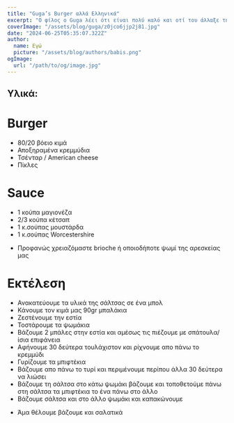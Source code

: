 ```yaml
---
title: "Guga’s Burger αλλά Ελληνικά"
excerpt: "Ο φίλος ο Guga λέει ότι είναι πολύ καλό και οτί του άλλαξε τη ζωή. Οπότε πάρε ένα απλοποιημένο."
coverImage: "/assets/blog/guga/z0jco6jjp2j81.jpg"
date: "2024-06-25T05:35:07.322Z"
author:
  name: Εγώ
  picture: "/assets/blog/authors/babis.png"
ogImage:
  url: "/path/to/og/image.jpg"
---
```



## Υλικά:

# Burger
- 80/20 βόειο κιμά
- Αποξηραμένα κρεμμύδια 
- Τσένταρ / American cheese
- Πίκλες
 
# Sauce
- 1 κούπα μαγιονέζα
- 2/3 κούπα κέτσαπ
- 1 κ.σούπας μουστάρδα
- 1 κ.σούπας Worcestershire 

+ Προφανώς χρειαζόμαστε brioche ή οποιοδήποτε ψωμί της αρεσκείας μας 

# Εκτέλεση
- Ανακατεύουμε τα υλικά της σάλτσας σε ένα μπολ
- Κάνουμε τον κιμά μας 90gr μπαλάκια
- Ζεστένουμε την εστία 
- Τοστάρουμε τα ψωμάκια
- Βάζουμε 2 μπάλες στην εστία και αμέσως τις πιέζουμε με σπάτουλα/ ίσια επιφάνεια
- Αφήνουμε 30 δεύτερα τουλάχιστον  και ρίχνουμε απο πάνω το κρεμμύδι
- Γυρίζουμε τα μπιφτέκια
- Βάζουμε απο πάνω το τυρί και περιμένουμε περίπου άλλα 30 δεύτερα να λιώσει
- Βάζουμε τη σάλτσα στο κάτω ψωμάκι βάζουμε και τοποθετούμε πάνω στη σάλτσα τα μπιφτέκια το ένα πάνω στο άλλο
- Βάζουμε σάλτσα και στο άλλο ψωμάκι και καπακώνουμε
+ Άμα θέλουμε βάζουμε και σαλατικά